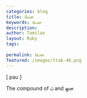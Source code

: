 ```yaml
---
categories: blog
title: பெள
keywords: பெள
description: 
author: Tamilan
layout: Ruby
tags: 
 
permalink: பெள
featured: /images/ttak-48.png
---
```

  
[ pau ]  
  
The compound of ப் and ஒள